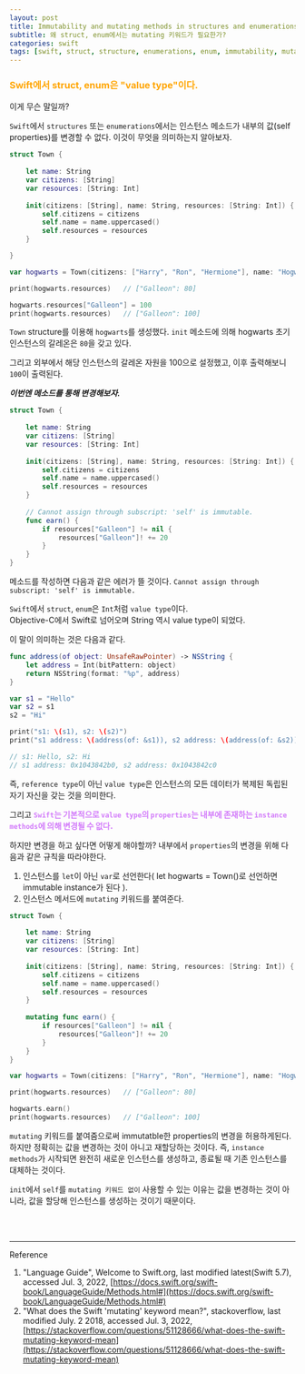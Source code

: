 ```yaml
---
layout: post
title: Immutability and mutating methods in structures and enumerations
subtitle: 왜 struct, enum에서는 mutating 키워드가 필요한가?
categories: swift
tags: [swift, struct, structure, enumerations, enum, immutability, mutating, self]
---
```


### <span style="color: orange">Swift에서 struct, enum은 "value type"이다.</span>

이게 무슨 말일까?

`Swift`에서 `structures` 또는 `enumerations`에서는 인스턴스 메소드가 내부의 값(self properties)를 변경할 수 없다. 이것이 무엇을 의미하는지 알아보자.

```swift
struct Town {
    
    let name: String
    var citizens: [String]
    var resources: [String: Int]
    
    init(citizens: [String], name: String, resources: [String: Int]) {
        self.citizens = citizens
        self.name = name.uppercased()
        self.resources = resources
    }

}

var hogwarts = Town(citizens: ["Harry", "Ron", "Hermione"], name: "Hogwarts", resources: ["Galleon": 80])

print(hogwarts.resources)   // ["Galleon": 80]

hogwarts.resources["Galleon"] = 100
print(hogwarts.resources)   // ["Galleon": 100]

```

`Town` structure를 이용해 `hogwarts`를 생성했다.
`init` 메소드에 의해 hogwarts 초기 인스턴스의 갈레온은 `80`을 갖고 있다.

그리고 외부에서 해당 인스턴스의 갈레온 자원을 100으로 설정했고, 이후 출력해보니 `100`이 출력된다.


_**이번엔 메소드를 통해 변경해보자.**_

```swift
struct Town {
    
    let name: String
    var citizens: [String]
    var resources: [String: Int]
    
    init(citizens: [String], name: String, resources: [String: Int]) {
        self.citizens = citizens
        self.name = name.uppercased()
        self.resources = resources
    }
    
    // Cannot assign through subscript: 'self' is immutable.
    func earn() {
        if resources["Galleon"] != nil {
            resources["Galleon"]! += 20
        }
    }
}
```

메소드를 작성하면 다음과 같은 에러가 뜰 것이다. `Cannot assign through subscript: 'self' is immutable.`

`Swift`에서 `struct`, `enum`은 `Int`처럼 `value type`이다.  
Objective-C에서 Swift로 넘어오며 String 역시 value type이 되었다.

이 말이 의미하는 것은 다음과 같다.
```swift
func address(of object: UnsafeRawPointer) -> NSString {
    let address = Int(bitPattern: object)
    return NSString(format: "%p", address)
}

var s1 = "Hello"
var s2 = s1
s2 = "Hi"

print("s1: \(s1), s2: \(s2)")
print("s1 address: \(address(of: &s1)), s2 address: \(address(of: &s2))")

// s1: Hello, s2: Hi
// s1 address: 0x1043842b0, s2 address: 0x1043842c0
```
즉, `reference type`이 아닌 `value type`은 인스턴스의 모든 데이터가 복제된 독립된 자기 자신을 갖는 것을 의미한다.

그리고 <span style="color: rgba(210, 122, 250, 1); font-weight: 900;">`Swift`는 기본적으로 `value type`의 `properties`는 내부에 존재하는 `instance methods`에 의해 변경될 수 없다.</span>

하지만 변경을 하고 싶다면 어떻게 해야할까? 내부에서 `properties`의 변경을 위해 다음과 같은 규칙을 따라야한다.

1. 인스턴스를 `let`이 아닌 `var`로 선언한다( let hogwarts = Town()로 선언하면 immutable instance가 된다 ).
2. 인스턴스 메서드에 `mutating` 키워드를 붙여준다.


```swift
struct Town {
    
    let name: String
    var citizens: [String]
    var resources: [String: Int]
    
    init(citizens: [String], name: String, resources: [String: Int]) {
        self.citizens = citizens
        self.name = name.uppercased()
        self.resources = resources
    }
    
    mutating func earn() {
        if resources["Galleon"] != nil {
            resources["Galleon"]! += 20
        }
    }
}

var hogwarts = Town(citizens: ["Harry", "Ron", "Hermione"], name: "Hogwarts", resources: ["Galleon": 80])

print(hogwarts.resources)   // ["Galleon": 80]

hogwarts.earn()
print(hogwarts.resources)   // ["Galleon": 100]

```
`mutating` 키워드를 붙여줌으로써 immutatble한 properties의 변경을 허용하게된다.
하지만 정확히는 값을 변경하는 것이 아니고 재할당하는 것이다. 즉, `instance methods`가 시작되면 완전히 새로운 인스턴스를 생성하고, 종료될 때 기존 인스턴스를 대체하는 것이다.

`init`에서 `self`를 `mutating 키워드 없이` 사용할 수 있는 이유는 값을 변경하는 것이 아니라, 값을 할당해 인스턴스를 생성하는 것이기 때문이다.


<br><br>

---
Reference

1. "Language Guide", Welcome to Swift.org, last modified latest(Swift 5.7), accessed Jul. 3, 2022, [https://docs.swift.org/swift-book/LanguageGuide/Methods.html#](https://docs.swift.org/swift-book/LanguageGuide/Methods.html#)
2. "What does the Swift 'mutating' keyword mean?", stackoverflow, last modified July. 2 2018, accessed Jul. 3, 2022, [https://stackoverflow.com/questions/51128666/what-does-the-swift-mutating-keyword-mean](https://stackoverflow.com/questions/51128666/what-does-the-swift-mutating-keyword-mean)
